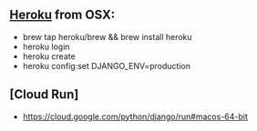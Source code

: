 ## [Heroku](https://devcenter.heroku.com/articles/getting-started-with-python#set-up) from OSX:
- brew tap heroku/brew && brew install heroku
- heroku login
- heroku create
- heroku config:set DJANGO_ENV=production

## [Cloud Run]
- https://cloud.google.com/python/django/run#macos-64-bit